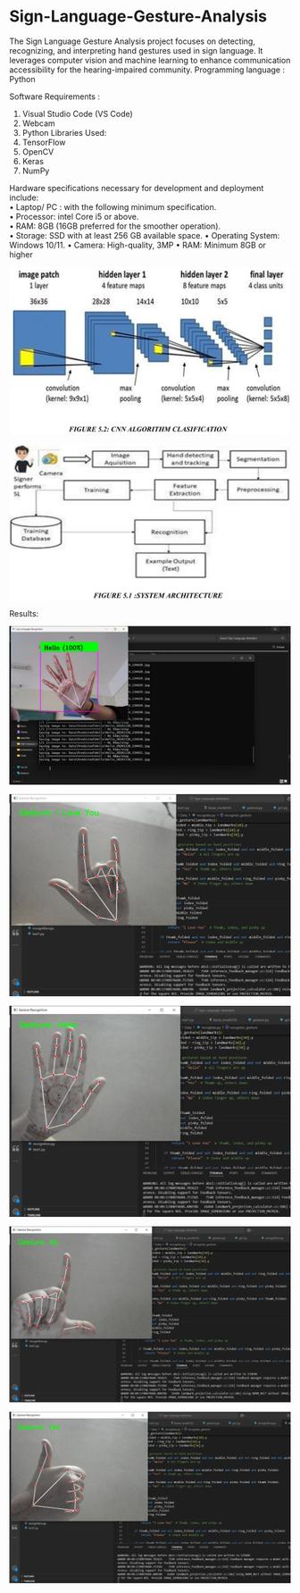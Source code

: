 # Sign-Language-Gesture-Analysis
The Sign Language Gesture Analysis project focuses on detecting, recognizing, and interpreting hand gestures used in sign language. It leverages computer vision and machine learning to enhance communication accessibility for the hearing-impaired community.
Programming language : Python

Software Requirements :  
1. Visual Studio Code (VS Code)
2. Webcam
3. Python
Libraries Used:  
1. TensorFlow
2. OpenCV
3. Keras
4. NumPy

Hardware specifications necessary for development and deployment include:   
• Laptop/ PC : with the following minimum specification.  
• Processor: intel Core i5 or above.  
• RAM: 8GB (16GB preferred for the smoother operation).  
• Storage: SSD with at least 256 GB available space. • Operating System: Windows 10/11.
 • Camera: High-quality, 3MP
 • RAM: Minimum 8GB or higher


![image alt](https://github.com/tkavana13/Sign-Language-Gesture-Analysis/blob/main/Screenshot%20(89).png?raw=true)


![image alt](https://github.com/tkavana13/Sign-Language-Gesture-Analysis/blob/main/Screenshot%20(90).png?raw=true)



Results:

![image alt](https://github.com/tkavana13/Sign-Language-Gesture-Analysis/blob/main/Collected/Hello.jpg?raw=true)


![image alt](https://github.com/tkavana13/Sign-Language-Gesture-Analysis/blob/main/Screenshot%20(92).png?raw=true)


![image alt](https://github.com/tkavana13/Sign-Language-Gesture-Analysis/blob/main/Screenshot%20(94).png?raw=true)


![image alt](https://github.com/tkavana13/Sign-Language-Gesture-Analysis/blob/main/Screenshot%20(96).png?raw=true)


![image alt](https://github.com/tkavana13/Sign-Language-Gesture-Analysis/blob/main/Screenshot%20(97).png?raw=true)
